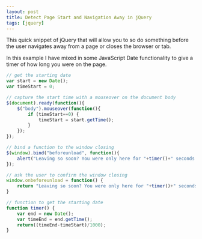 ```yaml
---
layout: post
title: Detect Page Start and Navigation Away in jQuery
tags: [jquery]
---
```


This quick snippet of jQuery that will allow you to so do something before the user navigates away from a page or closes the browser or tab.

In this example I have mixed in some JavaScript Date functionality to give a timer of how long you were on the page.

<!--break-->

```javascript
// get the starting date
var start = new Date();
var timeStart = 0;

// capture the start time with a mouseover on the document body
$(document).ready(function(){
	$("body").mouseover(function(){
		if (timeStart==0) {
			timeStart = start.getTime();
		}
	});
});

// bind a function to the window closing
$(window).bind("beforeunload", function(){
	alert("Leaving so soon? You were only here for "+timer()+" seconds."); 
});

// ask the user to confirm the window closing
window.onbeforeunload = function() {
	return "Leaving so soon? You were only here for "+timer()+" seconds."; 
}

// function to get the starting date
function timer() { 
	var end = new Date(); 
	var timeEnd = end.getTime();  
	return((timeEnd-timeStart)/1000); 
} 
```
